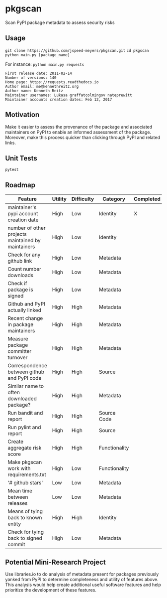 # pkgscan
Scan PyPI package metadata to assess security risks

## Usage
`git clone https://github.com/jspeed-meyers/pkgscan.git`
`cd pkgscan`
`python main.py [package_name]`

For instance:
`python main.py requests`
```Last release date: 2020-06-17
First release date: 2011-02-14
Number of versions: 140
Home page: https://requests.readthedocs.io
Author email: me@kennethreitz.org
Author name: Kenneth Reitz
Maintainer usernames: Lukasa graffatcolmingov nateprewitt
Maintainer accounts creation dates: Feb 12, 2017
```


## Motivation
Make it easier to assess the provenance of the package and associated maintainers
on PyPI to enable an informed assessment of the package. Moreover, make this
process quicker than clicking through PyPI and related links.

## Unit Tests
`pytest`

## Roadmap

Feature | Utility | Difficulty | Category | Completed
--------------- | --------------- | --------------- | --------------- | ---------------
maintainer's pypi account creation date | High | Low | Identity | X
number of other projects maintained by maintainers | High | Low | Identity |
Check for any github link | High | Low | Metadata |
Count number downloads | High | Low | Metadata |
Check if package is signed | High | Low | Metadata |
Github and PyPI actually linked | High | High | Metadata |
Recent change in package maintainers | High | High | Metadata |
Measure package committer turnover | High | High | Metadata |
Correspondence between github and PyPI code | High | High | Source  |
Similar name to often downloaded package? | High | High | Metadata |
Run bandit and report | High | High | Source Code |
Run pylint and report | High | High | Source  |
Create aggregate risk score | High | High | Functionality |
Make pkgscan work with requirements.txt | High | Low | Functionality |
'# github stars' | Low | Low | Metadata |
Mean time between releases | Low | Low | Metadata |
Means of tying back to known entity | High | High | Identity |
Check for tying back to signed commit | High | Low | Metadata |

## Potential Mini-Research Project
Use libraries.io to do analysis of metadata present for packages previously
yanked from PyPI to determine completeness and utility of features above. This
analysis would help create additional useful software features and help prioritize
the development of these features.
